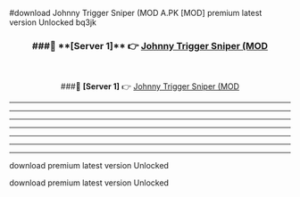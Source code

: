 #download Johnny Trigger Sniper (MOD A.PK [MOD] premium latest version Unlocked bq3jk 



<div align="center">
<h3>###🔹 **[Server 1]** 👉 <a href="https://download1apk.web.app/">Johnny Trigger Sniper (MOD</a></h3><br>


###🔹 **[Server 1]** 👉 <a href="https://download1apk.web.app/">Johnny Trigger Sniper (MOD</a></h3>
</div>



----------------------------------------------------------

----------------------------------------------------------

----------------------------------------------------------

----------------------------------------------------------

----------------------------------------------------------

----------------------------------------------------------

----------------------------------------------------------

download premium latest version Unlocked

download premium latest version Unlocked
